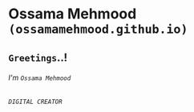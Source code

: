# Ossama Mehmood `(ossamamehmood.github.io)`

##                                                 `Greetings`..!
######                                              I'm `Ossama Mehmood`
######                                              `DIGITAL CREATOR`
